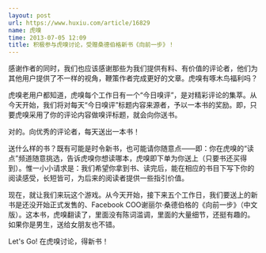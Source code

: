 ```yaml
---
layout: post
url: https://www.huxiu.com/article/16829
name: 虎嗅
time: 2013-07-05 12:09
title: 积极参与虎嗅讨论，受赠桑德伯格新书《向前一步》！
---
```

感谢作者的同时，我们也应该感谢那些为我们提供有料、有价值的评论者，他们为其他用户提供了不一样的视角，鞭策作者完成更好的文章。虎嗅有啄木鸟福利吗？

虎嗅老用户都知道，虎嗅每个工作日有一个“今日嗅评”，是对精彩评论的集萃。从今天开始，我们将对每天“今日嗅评”标题内容来源者，予以一本书的奖励。即，只要虎嗅采用了你的评论内容做嗅评标题，就会向你送书。

对的。向优秀的评论者，每天送出一本书！

送什么样的书？既有可能是时令新书，也可能请你随意点——即：你在虎嗅的“读点”频道随意挑选，告诉虎嗅你想读哪本，虎嗅即下单为你送上（只要书还买得到）。惟一小小请求是：我们希望你拿到书、读完后，能在相应的书目下写下你的阅读感受，长短皆可，为后来的阅读者提供一些指引价值。

现在，就让我们来玩这个游戏。从今天开始，接下来五个工作日，我们要送上的新书是还没开始正式发售的、Facebook COO谢丽尔·桑德伯格的《向前一步》（中文版）。这本书，虎嗅翻读了，里面没有陈词滥调，里面的大量细节，还挺有趣的。如果你是男生，送给女朋友也不错。

Let's Go! 在虎嗅讨论，得新书！

